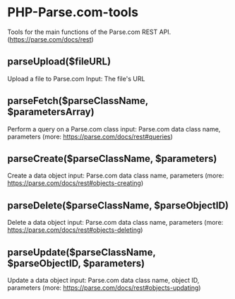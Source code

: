 PHP-Parse.com-tools
===================

Tools for the main functions of the Parse.com REST API. (https://parse.com/docs/rest)

parseUpload($fileURL)
------------------------
Upload a file to Parse.com
Input: The file's URL

parseFetch($parseClassName, $parametersArray)
------------------------
Perform a query on a Parse.com class
input: Parse.com data class name, parameters (more: https://parse.com/docs/rest#queries)

parseCreate($parseClassName, $parameters)
------------------------
Create a data object
input: Parse.com data class name, parameters (more: https://parse.com/docs/rest#objects-creating)

parseDelete($parseClassName, $parseObjectID)
------------------------
Delete a data object
input: Parse.com data class name, parameters (more: https://parse.com/docs/rest#objects-deleting)

parseUpdate($parseClassName, $parseObjectID, $parameters)
------------------------
Update a data object
input: Parse.com data class name, object ID, parameters (more: https://parse.com/docs/rest#objects-updating)

